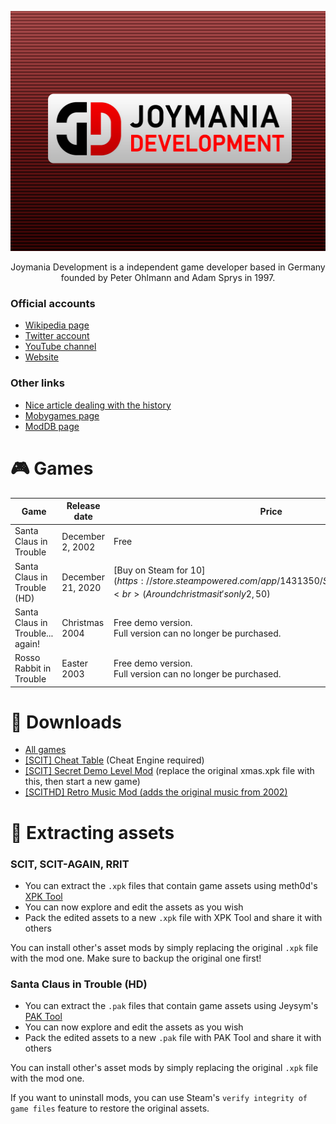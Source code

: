 <p align="center">
  <img src="./logo.jpeg" width=512 height=384>
</p>

<p align="center">
  Joymania Development is a independent game developer based in Germany founded by Peter Ohlmann and Adam Sprys in 1997.
</p>

### Official accounts
- [Wikipedia page](https://de.wikipedia.org/wiki/Joymania_Development)
- [Twitter account](https://twitter.com/JoymaniaD)
- [YouTube channel](https://www.youtube.com/channel/UCygzsuAGgd5Qs9bcZsNGZ6Q)
- [Website](https://joymania-games.com/)

### Other links
- [Nice article dealing with the history](https://knightsandmerchants.net/information/joymania)
- [Mobygames page](https://www.mobygames.com/company/1796/joymania-development/)
- [ModDB page](https://www.moddb.com/company/joymania-development)

# 🎮 Games

| Game | Release date | Price | Additional info |
|------|--------------|-------|-----------------|
| Santa Claus in Trouble | December 2, 2002 | Free | 
| Santa Claus in Trouble (HD) | December 21, 2020 | [Buy on Steam for 10$](https://store.steampowered.com/app/1431350/Santa_Claus_in_Trouble_HD/)<br>(Around christmas it's only 2,50$) |
| Santa Claus in Trouble... again! | Christmas 2004 | Free demo version.<br>Full version can no longer be purchased. |
| Rosso Rabbit in Trouble | Easter 2003 | Free demo version.<br>Full version can no longer be purchased. |


# 📂 Downloads
- [All games](/Downloads)
- [[SCIT] Cheat Table](/SCIT_v1.1.CT) (Cheat Engine required)
- [[SCIT] Secret Demo Level Mod](/SECRET_DEMO_LEVEL.xpk) (replace the original xmas.xpk file with this, then start a new game)
- [[SCITHD] Retro Music Mod (adds the original music from 2002)](https://www.moddb.com/mods/santa-claus-in-trouble-hd-retro-music/downloads/scit-hd-retro-music)

# 👾 Extracting assets
### SCIT, SCIT-AGAIN, RRIT
- You can extract the `.xpk` files that contain game assets using meth0d's [XPK Tool](https://github.com/The-Meth0d/XPKTool-SantaClausInTrouble)
- You can now explore and edit the assets as you wish
- Pack the edited assets to a new `.xpk` file with XPK Tool and share it with others

You can install other's asset mods by simply replacing the original `.xpk` file with the mod one. Make sure to backup the original one first!

### Santa Claus in Trouble (HD)

- You can extract the `.pak` files that contain game assets using Jeysym's [PAK Tool](https://github.com/jeysym/scit-hd-pak-tool)
- You can now explore and edit the assets as you wish
- Pack the edited assets to a new `.pak` file with PAK Tool and share it with others

You can install other's asset mods by simply replacing the original `.xpk` file with the mod one. 

If you want to uninstall mods, you can use Steam's `verify integrity of game files` feature to restore the original assets.

